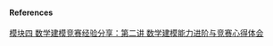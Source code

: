 #### References

[模块四 数学建模竞赛经验分享：第二讲 数学建模能力进阶与竞赛心得体会](https://www.bilibili.com/video/BV1g5411h7LL)

